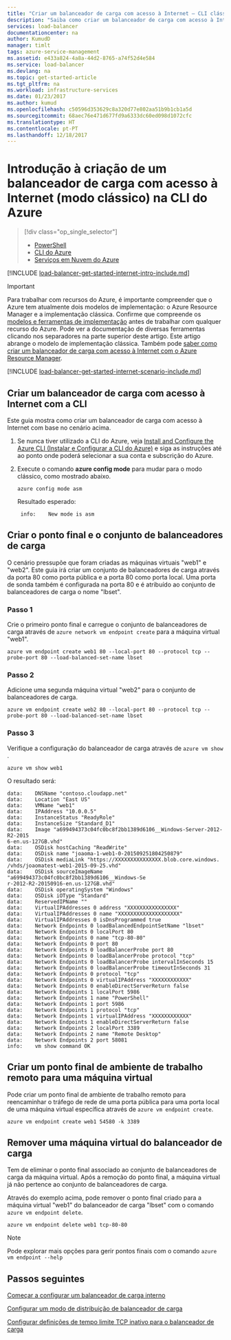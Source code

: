 ```yaml
---
title: "Criar um balanceador de carga com acesso à Internet – CLI clássica do Azure | Microsoft Docs"
description: "Saiba como criar um balanceador de carga com acesso à Internet num modelo de implementação clássica com a CLI do Azure"
services: load-balancer
documentationcenter: na
author: KumudD
manager: timlt
tags: azure-service-management
ms.assetid: e433a824-4a8a-44d2-8765-a74f52d4e584
ms.service: load-balancer
ms.devlang: na
ms.topic: get-started-article
ms.tgt_pltfrm: na
ms.workload: infrastructure-services
ms.date: 01/23/2017
ms.author: kumud
ms.openlocfilehash: c50596d353629c8a320d77e802aa51b9b1cb1a5d
ms.sourcegitcommit: 68aec76e471d677fd9a6333dc60ed098d1072cfc
ms.translationtype: HT
ms.contentlocale: pt-PT
ms.lasthandoff: 12/18/2017
---
```

# <a name="get-started-creating-an-internet-facing-load-balancer-classic-in-the-azure-cli"></a>Introdução à criação de um balanceador de carga com acesso à Internet (modo clássico) na CLI do Azure

> [!div class="op_single_selector"]
> * [PowerShell](../load-balancer/load-balancer-get-started-internet-classic-ps.md)
> * [CLI do Azure](../load-balancer/load-balancer-get-started-internet-classic-cli.md)
> * [Serviços em Nuvem do Azure](../load-balancer/load-balancer-get-started-internet-classic-cloud.md)

[!INCLUDE [load-balancer-get-started-internet-intro-include.md](../../includes/load-balancer-get-started-internet-intro-include.md)]

> [!IMPORTANT]
> Para trabalhar com recursos do Azure, é importante compreender que o Azure tem atualmente dois modelos de implementação: o Azure Resource Manager e a implementação clássica. Confirme que compreende os [modelos e ferramentas de implementação](../azure-classic-rm.md) antes de trabalhar com qualquer recurso do Azure. Pode ver a documentação de diversas ferramentas clicando nos separadores na parte superior deste artigo. Este artigo abrange o modelo de implementação clássica. Também pode [saber como criar um balanceador de carga com acesso à Internet com o Azure Resource Manager](load-balancer-get-started-internet-arm-ps.md).

[!INCLUDE [load-balancer-get-started-internet-scenario-include.md](../../includes/load-balancer-get-started-internet-scenario-include.md)]

## <a name="create-an-internet-facing-load-balancer-using-cli"></a>Criar um balanceador de carga com acesso à Internet com a CLI

Este guia mostra como criar um balanceador de carga com acesso à Internet com base no cenário acima.

1. Se nunca tiver utilizado a CLI do Azure, veja [Install and Configure the Azure CLI (Instalar e Configurar a CLI do Azure)](../cli-install-nodejs.md) e siga as instruções até ao ponto onde poderá selecionar a sua conta e subscrição do Azure.
2. Execute o comando **azure config mode** para mudar para o modo clássico, como mostrado abaixo.

    ```azurecli
    azure config mode asm
    ```

    Resultado esperado:

        info:    New mode is asm

## <a name="create-endpoint-and-load-balancer-set"></a>Criar o ponto final e o conjunto de balanceadores de carga

O cenário pressupõe que foram criadas as máquinas virtuais "web1" e "web2".
Este guia irá criar um conjunto de balanceadores de carga através da porta 80 como porta pública e a porta 80 como porta local. Uma porta de sonda também é configurada na porta 80 e é atribuído ao conjunto de balanceadores de carga o nome "lbset".

### <a name="step-1"></a>Passo 1

Crie o primeiro ponto final e carregue o conjunto de balanceadores de carga através de `azure network vm endpoint create` para a máquina virtual "web1".

```azurecli
azure vm endpoint create web1 80 --local-port 80 --protocol tcp --probe-port 80 --load-balanced-set-name lbset
```

### <a name="step-2"></a>Passo 2

Adicione uma segunda máquina virtual "web2" para o conjunto de balanceadores de carga.

```azurecli
azure vm endpoint create web2 80 --local-port 80 --protocol tcp --probe-port 80 --load-balanced-set-name lbset
```

### <a name="step-3"></a>Passo 3

Verifique a configuração do balanceador de carga através de `azure vm show` .

```azurecli
azure vm show web1
```

O resultado será:

    data:    DNSName "contoso.cloudapp.net"
    data:    Location "East US"
    data:    VMName "web1"
    data:    IPAddress "10.0.0.5"
    data:    InstanceStatus "ReadyRole"
    data:    InstanceSize "Standard_D1"
    data:    Image "a699494373c04fc0bc8f2bb1389d6106__Windows-Server-2012-R2-2015
    6-en.us-127GB.vhd"
    data:    OSDisk hostCaching "ReadWrite"
    data:    OSDisk name "joaoma-1-web1-0-201509251804250879"
    data:    OSDisk mediaLink "https://XXXXXXXXXXXXXXX.blob.core.windows.
    /vhds/joaomatest-web1-2015-09-25.vhd"
    data:    OSDisk sourceImageName "a699494373c04fc0bc8f2bb1389d6106__Windows-Se
    r-2012-R2-20150916-en.us-127GB.vhd"
    data:    OSDisk operatingSystem "Windows"
    data:    OSDisk iOType "Standard"
    data:    ReservedIPName ""
    data:    VirtualIPAddresses 0 address "XXXXXXXXXXXXXXXX"
    data:    VirtualIPAddresses 0 name "XXXXXXXXXXXXXXXXXXXX"
    data:    VirtualIPAddresses 0 isDnsProgrammed true
    data:    Network Endpoints 0 loadBalancedEndpointSetName "lbset"
    data:    Network Endpoints 0 localPort 80
    data:    Network Endpoints 0 name "tcp-80-80"
    data:    Network Endpoints 0 port 80
    data:    Network Endpoints 0 loadBalancerProbe port 80
    data:    Network Endpoints 0 loadBalancerProbe protocol "tcp"
    data:    Network Endpoints 0 loadBalancerProbe intervalInSeconds 15
    data:    Network Endpoints 0 loadBalancerProbe timeoutInSeconds 31
    data:    Network Endpoints 0 protocol "tcp"
    data:    Network Endpoints 0 virtualIPAddress "XXXXXXXXXXXX"
    data:    Network Endpoints 0 enableDirectServerReturn false
    data:    Network Endpoints 1 localPort 5986
    data:    Network Endpoints 1 name "PowerShell"
    data:    Network Endpoints 1 port 5986
    data:    Network Endpoints 1 protocol "tcp"
    data:    Network Endpoints 1 virtualIPAddress "XXXXXXXXXXXX"
    data:    Network Endpoints 1 enableDirectServerReturn false
    data:    Network Endpoints 2 localPort 3389
    data:    Network Endpoints 2 name "Remote Desktop"
    data:    Network Endpoints 2 port 58081
    info:    vm show command OK

## <a name="create-a-remote-desktop-endpoint-for-a-virtual-machine"></a>Criar um ponto final de ambiente de trabalho remoto para uma máquina virtual

Pode criar um ponto final de ambiente de trabalho remoto para reencaminhar o tráfego de rede de uma porta pública para uma porta local de uma máquina virtual específica através de `azure vm endpoint create`.

```azurecli
azure vm endpoint create web1 54580 -k 3389
```

## <a name="remove-virtual-machine-from-load-balancer"></a>Remover uma máquina virtual do balanceador de carga

Tem de eliminar o ponto final associado ao conjunto de balanceadores de carga da máquina virtual. Após a remoção do ponto final, a máquina virtual já não pertence ao conjunto de balanceadores de carga.

Através do exemplo acima, pode remover o ponto final criado para a máquina virtual "web1" do balanceador de carga "lbset" com o comando `azure vm endpoint delete`.

```azurecli
azure vm endpoint delete web1 tcp-80-80
```

> [!NOTE]
> Pode explorar mais opções para gerir pontos finais com o comando `azure vm endpoint --help`

## <a name="next-steps"></a>Passos seguintes

[Começar a configurar um balanceador de carga interno](load-balancer-get-started-ilb-arm-ps.md)

[Configurar um modo de distribuição de balanceador de carga](load-balancer-distribution-mode.md)

[Configurar definições de tempo limite TCP inativo para o balanceador de carga](load-balancer-tcp-idle-timeout.md)
